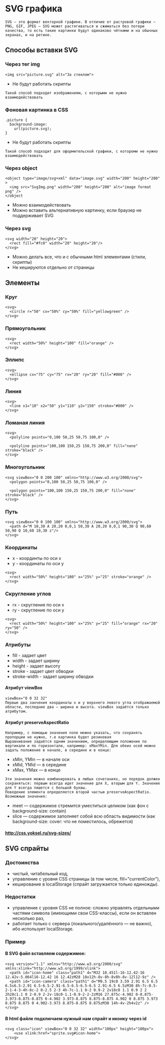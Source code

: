 # SVG графика
```
SVG — это формат векторной графики. В отличие от растровой графики — PNG, GIF, JPEG — SVG может растягиваться и сжиматься без потери качества, то есть такие картинки будут одинаково чёткими и на обычных экранах, и на ретине.
```
## Способы вставки SVG
### Через тег img
```
<img src="picture.svg" alt="За стеклом">
```
* Не будут работать скрипты
```
Такой способ подходит изображениям, с которыми не нужно взаимодействовать
```
### Фоновая картинка в CSS
```
.picture {
  background-image:
    url(picture.svg);
}
```
* Не будут работать скрипты
```
Такой способ подходит для оформительской графики, с котороми не нужно взаимодействовать
```
### Через object
```
<object type="image/svg+xml" data="image.svg" width="200" height="200" >
  <img src="SvgImg.png" width="200" height="200" alt="image format png" />
</object
```
* Можно взаимодействовать
* Можно вставить альтернативную картинку, если браузер не поддерживает SVG
### Через svg
```
<svg width="20" height="20">
  <rect fill="#fc0" width="20" height="20"/>
</svg>
```
* Можно делать все, что и с обычными html элементами (стили, скрипты)
* Не кешируются отдельно от страницы
## Элементы
### Круг
```
<svg>
  <circle r="50" cx="50%" cy="50%" fill="yellowgreen" />
</svg>
```
### Прямоугольник
```
<svg>
  <rect width="50%" height="100" fill="orange" />
</svg>
```
### Эллипс
```
<svg>
  <ellipse cx="75" cy="75" rx="20" ry="20" fill="#000" />
</svg>
```
### Линия
```
<svg>
  <line x1="10" x2="50" y1="110" y2="150" stroke="#000" />
</svg>
```
### Ломаная линия
```
<svg>
  <polyline points="0,100 50,25 50,75 100,0" />

  <polyline points="100,100 150,25 150,75 200,0" fill="none" stroke="black" />
</svg>
```
### Многоугольник
```
<svg viewBox="0 0 200 100" xmlns="http://www.w3.org/2000/svg">
  <polygon points="0,100 50,25 50,75 100,0" />
  
  <polygon points="100,100 150,25 150,75 200,0" fill="none" stroke="black" />
</svg>
```
### Путь
```
<svg viewBox="0 0 100 100" xmlns="http://www.w3.org/2000/svg">
  <path d="M 10,30 A 20,20 0,0,1 50,30 A 20,20 0,0,1 90,30 Q 90,60 50,90 Q 10,60 10,30 z"/>
</svg>
```
### Координаты
* x - координты по оси x
* y - координаты по оси y
```
<svg>
  <rect width="50%" height="100" x="25%" y="25" stroke="orange" />
</svg>
```
### Скругление углов
* rx - скругление по оси x 
* ry - скругление по оси y
```
<svg>
  <rect width="50%" height="100" x="25%" y="25" fill="orange" rx="20" ry="50" />
</svg>
```
### Атрибуты 
* fill - задает цвет
* width - задает ширину
* height - задает высоту
* stroke - задает цвет обводки
* stroke-width - задает ширину обводки
#### Атрибут viewBox
```
viewBox="0 0 32 32"
Первые два занчения координаты x и y верхнего левого угла отображаемой области, последние два — ширина и высота. viewBox задаётся только атрибутом.
```
#### Атрибут preserveAspectRatio
```
Например, с помощью значения none можно указать, что сохранять пропорции не нужно, т.е картинка будет резиновая
Выравнивание задаётся одним значением, определяющим положение по вертикали и по горизонтали, например: xMaxYMin. Для обеих осей можно задать положение в начале, в середине и в конце:
```
* xMin, YMin — в начале оси
* xMid, YMid — в середине
* xMax, YMax — в конце
```
Эти значения можно комбинировать в любых сочетаниях, но порядок должен сохраняться: первым всегда идет значение для X, вторым для Y. Значение для Y всегда пишется с большой буквы.
Поведение элемента определяется второй частью preserveAspectRatio. Возможные значения:
```
* meet — содержимое стремится уместиться целиком (как фон с background-size: contain)
* slice — содержимое заполняет собой всю область видимости (как background-size: cover: что не поместилось, обрежется)
#### http://css.yoksel.ru/svg-sizes/
## SVG спрайты
### Достоинства
* чистый, читабельный код,
* управление с уровня CSS страницы (в том числе, fill="currentColor"),
* кеширование в localStorage (спрайт загружается только единожды).
### Недостатки
* управление с уровня CSS не полное: сложно управлять отдельными частями символа (имеющими свои CSS-классы), если он вставлен несколько раз,
* работает только с сервера (локального/удалённого — не важно), ибо использует localStorage.
### Пример 
#### В SVG файл вставляем содержимое:
```
<svg version="1.1" xmlns="http://www.w3.org/2000/svg" xmlns:xlink="http://www.w3.org/1999/xlink">
  <path id="icon-home" class="path1" d="M32 18.451l-16-12.42-16 12.42v-5.064l16-12.42 16 12.42zM28 18v12h-8v-8h-8v8h-8v-12l12-9z" />
  <path id="icon-camera" class="path1" d="M9.5 19c0 3.59 2.91 6.5 6.5 6.5s6.5-2.91 6.5-6.5-2.91-6.5-6.5-6.5-6.5 2.91-6.5 6.5zM30 8h-7c-0.5-2-1-4-3-4h-8c-2 0-2.5 2-3 4h-7c-1.1 0-2 0.9-2 2v18c0 1.1 0.9 2 2 2h28c1.1 0 2-0.9 2-2v-18c0-1.1-0.9-2-2-2zM16 27.875c-4.902 0-8.875-3.973-8.875-8.875 0-4.902 3.973-8.875 8.875-8.875 4.902 0 8.875 3.973 8.875 8.875 0 4.902-3.973 8.875-8.875 8.875zM30 14h-4v-2h4v2z" />
</svg>
```
#### В html файле подключаем нужный нам спрайт и иконку через id
```
<svg class="icon" viewBox="0 0 32 32" width="100px" height="100px">
    <use xlink:href="sprite.svg#icon-home">
</svg>
```
